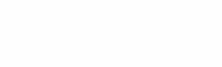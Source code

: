 # NeuroEdge
Welcome to the Neurosurgery Residency Hub, your premier online resource for aspiring neurosurgical residents. Our website is dedicated to providing comprehensive and accurate information about the dynamic field of neurosurgery, helping prospective residents navigate their journey toward becoming skilled neurosurgeons.

<!DOCTYPE html>
<html lang="en">
<head>
    <meta charset="UTF-8">
    <meta name="viewport" content="width=device-width, initial-scale=1.0">
  
     

</html>

<!DOCTYPE html>
<html lang="en">
<head>
    <meta charset="UTF-8">
    <meta name="viewport" content="width=device-width, initial-scale=1.0">
    <title>Science-themed Background</title>
    <style>
        body {
            background-image: url('science-background.jpg');
            background-size: cover;
            background-position: center;
            font-family: Arial, sans-serif;
            margin: 0;
            padding: 0;
            color: #fff;
            position: relative; /* For the overlay */
        }

        body::before {
            content: "";
            display: block;
            position: fixed;
            top: 0;
            left: 0;
            width: 100%;
            height: 100%;
            background-color: rgba(0, 0, 0, 0.5); /* Semi-transparent overlay */
            z-index: -1; /* Place it behind the content */
        }

        /* Add your additional styles here */
    </style>
</head>
<body>
    <header>
        <h1>Welcome to the Science Wonderland</h1>
    </header>
    <nav>
        <a href="#">Home</a>
        <a href="#">About</a>
        <a href="#">Experiments</a>
        <a href="#">Discoveries</a>
        <a href="#">Contact</a>
    </nav>
    <main>
        <!-- Your content goes here -->
    </main>
    <footer>
        <p>&copy; 2023 Science Wonderland. All rights reserved.</p>
    </footer>
</body>
</html>
Remember that a well-chosen and well-implemented background can significantly enhance your website's overall theme, but readability and user experience should always be a priority.




User
create a website that is easy to navigate using html
ChatGPT
Certainly! I'll provide you with a simple and easy-to-navigate website structure using HTML. This example includes a navigation bar, a main content area, and a footer.

html
Copy code
<!DOCTYPE html>
<html lang="en">
<head>
    <meta charset="UTF-8">
    <meta name="viewport" content="width=device-width, initial-scale=1.0">
    <title>Simple Navigation Website</title>
    <style>
        body {
            font-family: Arial, sans-serif;
            margin: 0;
            padding: 0;
        }
        
        header {
            background-color: #333;
            color: #fff;
            text-align: center;
            padding: 10px;
        }
        
        nav {
            background-color: #444;
            text-align: center;
            padding: 10px;
        }
        
        nav a {
            color: #fff;
            text-decoration: none;
            padding: 10px 20px;
        }

        nav a:hover {
            background-color: #555;
        }

        .content {
            padding: 20px;
        }

        footer {
            background-color: #333;
            color: #fff;
            text-align: center;
            padding: 10px;
        }
    </style>
</head>
<body>
    <header>
        <h1>Simple Navigation Website</h1>
        <p>Welcome to our easy-to-navigate website.</p>
    </header>
    <nav>
        <a href="#">Home</a>
        <a href="#">About</a>
        <a href="#">Services</a>
        <a href="#">Portfolio</a>
        <a href="#">Contact</a>
    </nav>
    <div class="content">
        <h2>Welcome to Our Website</h2>
        <p>This is the main content area of our website. Feel free to explore the different sections using the navigation menu above.</p>
    </div>
    <footer>
        <p>&copy; 2023 Simple Navigation Website. All rights reserved.</p>
    </footer>
</body>
</html>
